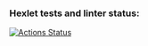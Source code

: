 ### Hexlet tests and linter status:
[![Actions Status](https://github.com/spolozova/frontend-project-lvl4/workflows/hexlet-check/badge.svg)](https://github.com/spolozova/frontend-project-lvl4/actions)